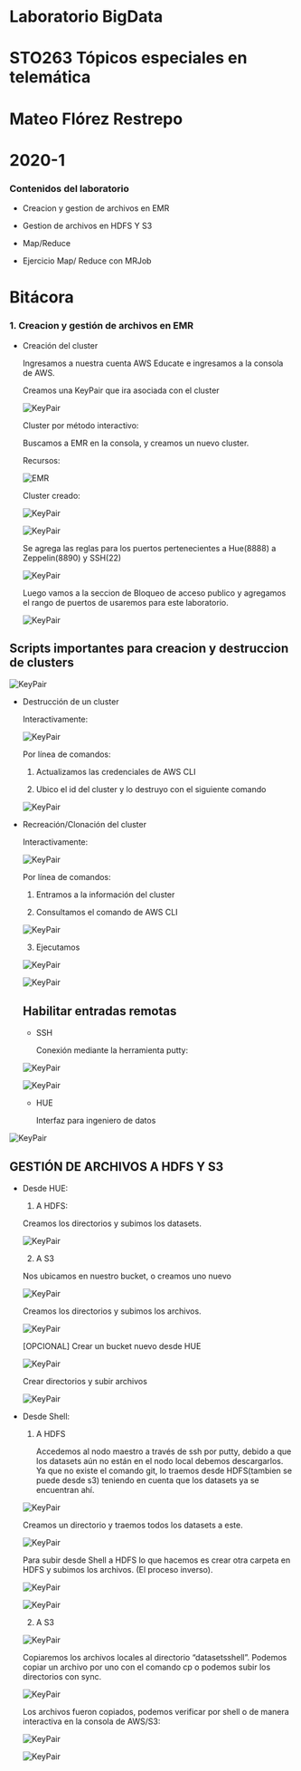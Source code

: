 # Laboratorio BigData
# STO263 Tópicos especiales en telemática 

# Mateo Flórez Restrepo
# 2020-1

### Contenidos del laboratorio
* Creacion y gestion de archivos en EMR

* Gestion de archivos en HDFS Y S3

* Map/Reduce 

* Ejercicio Map/ Reduce con MRJob

# Bitácora

### 1. Creacion y gestión de archivos en EMR 

* Creación del cluster

  Ingresamos a nuestra cuenta AWS Educate e ingresamos a la consola de AWS.
  
  Creamos una KeyPair que ira asociada con el cluster
  
  ![KeyPair](EMR/emr1.png) 

  Cluster por método interactivo:
  
  Buscamos a EMR en la consola, y creamos un nuevo cluster.
  
  Recursos:
  
  ![EMR](EMR/emr2.png) 
  
  Cluster creado:
  
  ![KeyPair](EMR/emr3.png)
  
  ![KeyPair](EMR/emr4.png) 
  
  Se agrega las reglas para los puertos pertenecientes a Hue(8888) a Zeppelin(8890) y SSH(22)
  
  ![KeyPair](EMR/emr5.png) 
  
  Luego vamos a la seccion de Bloqueo de acceso publico y agregamos el rango de puertos de usaremos para este laboratorio.
  
   ![KeyPair](EMR/emr28.PNG) 
  
## Scripts importantes para creacion y destruccion de clusters
  
  ![KeyPair](EMR/emr6.PNG) 

* Destrucción de un cluster
  
  Interactivamente:
  
  ![KeyPair](EMR/emr7.PNG)
  
  Por línea de comandos:
  
    1.	Actualizamos las credenciales de AWS CLI
    
    2.	Ubico el id del cluster y lo destruyo con el siguiente comando
      
   ![KeyPair](EMR/emr8.PNG)
  
      
* Recreación/Clonación del cluster
  
  Interactivamente: 
  
   ![KeyPair](EMR/emr9-1.PNG)
   
  Por línea de comandos:
  
     1.	Entramos a la información del cluster
     
     2.	Consultamos el comando de AWS CLI
    
    ![KeyPair](EMR/emr9.PNG)
    
     3.	Ejecutamos
  
    ![KeyPair](EMR/emr10.PNG)  
      
    ![KeyPair](EMR/emr11.PNG)

  ## Habilitar entradas remotas
  
  * SSH
  
    Conexión mediante la herramienta putty:
  
  ![KeyPair](EMR/emr12.png)
  
  ![KeyPair](EMR/emr13.png)
  
  
  * HUE
  
    Interfaz para ingeniero de datos
 
 ![KeyPair](EMR/emr14.png)
 
 ## GESTIÓN DE ARCHIVOS A HDFS Y S3
 
 * Desde HUE:
 
    1.	A HDFS:
 
    Creamos los directorios y subimos los datasets.
  
    ![KeyPair](EMR/emr15.png)
  
    2. A S3
  
    Nos ubicamos en nuestro bucket, o creamos uno nuevo
  
    ![KeyPair](EMR/emr16.png)
  
    Creamos los directorios y subimos los archivos.
  
    ![KeyPair](EMR/emr17.png)
   
    [OPCIONAL] Crear un bucket nuevo desde HUE
  
    ![KeyPair](EMR/emr18.PNG)
  
    Crear directorios y subir archivos
 
    ![KeyPair](EMR/emr19.png)
  
  
 * Desde Shell:
 
     1.	A HDFS
  
        Accedemos al nodo maestro a través de ssh por putty, debido a que los datasets aún no están en el nodo local debemos descargarlos. Ya que no existe el comando git, lo traemos desde HDFS(tambien se puede desde s3) teniendo en cuenta que los datasets ya se encuentran ahí.
  
      ![KeyPair](EMR/emr20.png)
  
      Creamos un directorio y traemos todos los datasets a este.
  
      ![KeyPair](EMR/emr21.png)
  
      Para subir desde Shell a HDFS lo que hacemos es crear otra carpeta en HDFS y subimos los archivos. (El proceso inverso).
  
      ![KeyPair](EMR/emr22.png)
  
      ![KeyPair](EMR/emr23.png)
  
    2. A S3
  
      ![KeyPair](EMR/emr24.png)
  
      Copiaremos los archivos locales al directorio “datasetsshell”. Podemos copiar un archivo por uno con el comando cp o podemos subir los directorios con sync.
  
      ![KeyPair](EMR/emr25.PNG)
 
      Los archivos fueron copiados, podemos verificar por shell o de manera interactiva en la consola de AWS/S3:
 
      ![KeyPair](EMR/emr26.png)
 
      ![KeyPair](EMR/emr27.png)
 
 
  
  
  
  
  

 
   
  
 
 
  

  
  
  
  
  



